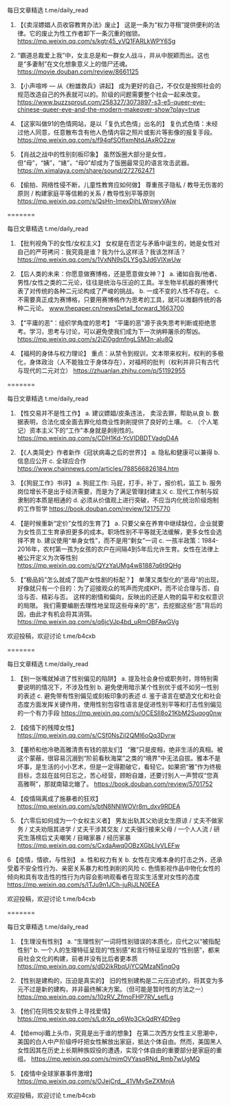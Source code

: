 每日文章精选 t.me/daily_read

1. 【《卖淫嫖娼人员收容教育办法》废止】
这是一条为“权力寻租”提供便利的法律。它的废止为性工作者卸下一条沉重的枷锁。
https://mp.weixin.qq.com/s/kgtr45_yVQ1FARLkWPY6Sg

2. “霸道总裁爱上我”中，女主总是和一群女人战斗，并从中脱颖而出。这也是“多妻制”在文化想象意义上的借尸还魂。
https://movie.douban.com/review/8661125

3. 【小声喧哗 — 从《粉雄救兵》讲起】
成为更好的自己，不仅仅是按照社会的规范改造自己的外表就可以的。阶级的问题需要整个社会一起来改变。
https://www.buzzsprout.com/258327/3073897-s3-e5-queer-eye-chinese-queer-eye-and-the-modern-makeover-show?play=true

4. 【这家叫做91的色情网站，是以「复仇式色情」出名的】
复仇式色情：未经过他人同意，任意散布含有他人色情内容之照片或影片等影像的报复手段。
https://mp.weixin.qq.com/s/f94qfSOfIxmNtdJAxRO2zw

5. 【肖战之战中的性别刻板印象】
虽然饭圈大部分是女性，但“母”，“姨”，“婊”，“母0”却成为了饭圈最常见的语言攻击武器。
https://m.ximalaya.com/share/sound/272762471

6. 【偷拍、网络性侵不断，儿童性教育应如何做】
尊重孩子隐私 / 教导无伤害的原则 / 构建家庭平等信赖的关系 / 教导性别平等原则
https://mp.weixin.qq.com/s/QsHn-lmexDihLWrpwyVAjw

=======

每日文章精选 t.me/daily_read

1. 【批判视角下的女性/女权主义】
女权是在否定与⽭盾中诞⽣的，她是⼥性对⾃⼰的严苛拷问：我究竟是谁？我为什么这样活？我该怎样活？
https://mp.weixin.qq.com/s/1VxNN9sDLYSg3Jd6VlXwUw

2. 【后人类的未来：你愿意做赛博格，还是愿意做女神？】
a. 诸如自我/他者、男性/女性之类的二元论，往往是统治与压迫的工具。半生物半机器的赛博代表了对传统的各种二元论构成了严峻的挑战。
b. 一成不变的人性不存在。
c. 不需要真正成为赛博格，只要用赛博格作为思考的工具，就可以推翻传统的各种二元论。
www.thepaper.cn/newsDetail_forward_1663700

3. 【“平庸的恶”：组织学角度的思考】
“平庸的恶”源于丧失思考判断或拒绝思考。学习，思考与讨论，可以避免使我们成为下一次纳粹屠杀的帮凶。
https://mp.weixin.qq.com/s/2jZl0gdmfngLSM3n-alu8Q

4. 【福柯的身体与权力理论】
重点：从禁令到规训，文本带来权利，权利的多极化，身体政治（人不能独立于身体存在），对福柯的批判（权利并非只有古代与现代的二元对立）
https://zhuanlan.zhihu.com/p/51192955

=======

每日文章精选 t.me/daily_read

1. 【性交易并不是性工作】
a. 建议嫖娼/皮条违法， 卖淫去罪，帮助从良
b. 数据表明，合法化或全面去罪化给商业性剥削提供了良好的土壤。
c. （个人笔记）资本主义下的“工作”本身就是剥削性的。
https://mp.weixin.qq.com/s/CDH1Kd-YcVIDBDTVadgD4A

2. 【《人类简史》作者新作《冠状病毒之后的世界》】
a. 隐私和健康可以兼得
b. 信息应公开
c. 全球应合作
https://www.chainnews.com/articles/788566826184.htm

3. 【《狗屁工作》书评】
a. 狗屁工作:  马屁，打手，补丁，报价机，监工
b. 服务岗位增长不是出于经济需要，而是为了满足管理封建主义
c. 现代工作制与奴隶制的本质是相通的
d. 必须从价值观上进行突破，不应当内化统治阶级炮制的工作哲学
https://book.douban.com/review/12175770

4. 【是时候重新“定价”女性的生育了】
a. 只要父亲在养育中继续缺位，企业就要为女性员工生育承担更多的成本。职场性别不平等就无法缓解，更多女性会选择不育
b. 建议使用“单身女性”，而不是用“剩女”一词
c. 一孩半政策：1984-2016年，农村第一孩为女孩的农户在间隔4到5年后允许生育。女性在法律上被公开定义为次等性别
https://mp.weixin.qq.com/s/QYzYaUMg4w81887q6t9QHg

5. 【“极品妈”怎么就成了国产女性剧的标配？】
单薄又类型化的“恶母”的出现，好像就只有一个目的：为了迎接观众的骂声而完成KPI，而不论合理与否、自洽与否、精彩与否。
这样的剧情和偏向，反映出的还是人物的扁平和女权意识的局限。
我们需要编剧去理性地呈现这些母亲的“恶”，去挖掘这些“恶”背后的因，由此才有机会将其消弭。
https://mp.weixin.qq.com/s/q6jcVJp4bd_uRmOBFAwGVg

欢迎投稿，欢迎讨论 t.me/b4cxb

=======

每日文章精选 t.me/daily_read

1. 【别一张嘴就掉进了性别偏见的陷阱】
a. 提及社会身份或职务时，除特别需要说明的情况下，不涉及性别
b. 避免使用暗示某个性别优于或不如另一性别的表述
c. 避免带有性别偏见或刻板印象的表述
d. 鉴于语言在塑造文化和社会态度方面发挥关键作用，使用性别包容性语言是促进性别平等和打击性别偏见的一个有力手段
https://mp.weixin.qq.com/s/OCESIl8o21KbM2Suqog0nw

2. 【疫情下的残障女性】
https://mp.weixin.qq.com/s/CSf0NsZil2QMl6oQq3Dvrw

3. 【董桥和他冷艳高雅清贵有钱的朋友们】
“雅”只是皮相，绝非生活的真相。被这个蒙蔽，很容易沉溺到“阶前看秋海棠”之类的“境界”中无法自拔。雅本不是坏事，是生活的小小艺术，但是一定得勘破它，看轻它。如果把“雅”作为终极目标，念兹在兹何日忘之，苦心经营，顾盼自雄，还要讨别人一声赞叹“您真高雅啊”，那就南辕北辙了。
https://book.douban.com/review/5701752

4. 【疫情隔离成了施暴者的狂欢】
https://mp.weixin.qq.com/s/btN8NNlWOVr8m_dxv9RDEA

5. 【六零后如何成为一个女权主义者】
男友出轨其父劝说女生原谅 / 丈夫不做家务 / 丈夫劝阻其进学 / 丈夫干涉其交友 / 丈夫强行接来父母 / 一个人人流 / 研究生落榜后丈夫嘲笑 / 目睹家暴 / 经历家暴
https://mp.weixin.qq.com/s/CxdaAwq0OBzXGbLlyVLEFw

6 【疫情，情欲，与性别】
a. 性和权力有关
b. 女性在灾难本身的打击之外，还承受着不安全性行为、亲密关系暴力和性剥削的风险
c. 色情影视作品中物化女性的倾向和具有攻击性的性行为内容会影响观看者在现实生活里对女性的态度
https://mp.weixin.qq.com/s/lTJu9n1JCh-juRjJLN0EEA

欢迎投稿，欢迎讨论 t.me/b4cxb

=======

每日文章精选 t.me/daily_read

1. 【生理没有性别】
a. “生理性别”一词将性别错误的本质化，应代之以“被指配性别”
b. 一个人的生理特征呈现的“性别感”和言行特征呈现的“性别感”，都来自社会文化的构建，前者并没有比后者更本质
https://mp.weixin.qq.com/s/dD2ikRbqUjYCQMzaN5nqOg

2. 【性别是建构的，压迫是真实的】
旧的性别建构是二元压迫式的，将其变为多元不过是新的建构，并非最终解决方案。（但可能是暂时性的方法之一）
https://mp.weixin.qq.com/s/10zRV_ZfmoFHP7RV_sefLg

3. 【他们在同性交友软件上寻找爱情】
https://mp.weixin.qq.com/s/LdrXp_o6Wp3CkQdRY4D9eg

4. 【给emoji戴上头巾，究竟是出于谁的想象】
在第二次西方女性主义思潮中，美国的白人中产阶级呼吁把女性解放出家庭，抵达个体自由。然而，美国黑人女性因其在历史上长期种族奴役的遭遇，实现个体自由的重要部分是家庭的重组。
https://mp.weixin.qq.com/s/mimOVYasqRNd_Rmb7wUgMQ

5. 【疫情中全球家暴事件激增】
https://mp.weixin.qq.com/s/OJejCrd__41VMvSeZXMnjA

欢迎投稿，欢迎讨论 t.me/b4cxb
